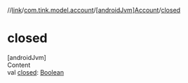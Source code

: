 //[link](../../index.md)/[com.tink.model.account](../index.md)/[[androidJvm]Account](index.md)/[closed](closed.md)



# closed  
[androidJvm]  
Content  
val [closed](closed.md): [Boolean](https://kotlinlang.org/api/latest/jvm/stdlib/kotlin/-boolean/index.html)  



